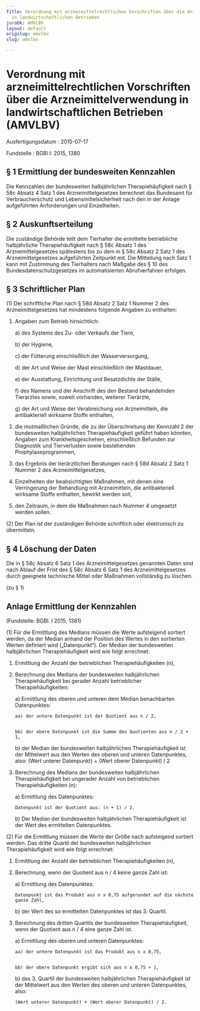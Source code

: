 ```yaml
---
Title: Verordnung mit arzneimittelrechtlichen Vorschriften über die Arzneimittelverwendung
  in landwirtschaftlichen Betrieben
jurabk: AMVLBV
layout: default
origslug: amvlbv
slug: amvlbv

---
```


# Verordnung mit arzneimittelrechtlichen Vorschriften über die Arzneimittelverwendung in landwirtschaftlichen Betrieben (AMVLBV)

Ausfertigungsdatum
:   2015-07-17

Fundstelle
:   BGBl I: 2015, 1380


## § 1 Ermittlung der bundesweiten Kennzahlen

Die Kennzahlen der bundesweiten halbjährlichen Therapiehäufigkeit nach
§ 58c Absatz 4 Satz 1 des Arzneimittelgesetzes berechnet das Bundesamt
für Verbraucherschutz und Lebensmittelsicherheit nach den in der
Anlage aufgeführten Anforderungen und Einzelheiten.


## § 2 Auskunftserteilung

Die zuständige Behörde teilt dem Tierhalter die ermittelte
betriebliche halbjährliche Therapiehäufigkeit nach § 58c Absatz 1 des
Arzneimittelgesetzes spätestens bis zu dem in § 58c Absatz 2 Satz 1
des Arzneimittelgesetzes aufgeführten Zeitpunkt mit. Die Mitteilung
nach Satz 1 kann mit Zustimmung des Tierhalters nach Maßgabe des § 10
des Bundesdatenschutzgesetzes im automatisierten Abrufverfahren
erfolgen.


## § 3 Schriftlicher Plan

(1) Der schriftliche Plan nach § 58d Absatz 2 Satz 1 Nummer 2 des
Arzneimittelgesetzes hat mindestens folgende Angaben zu enthalten:

1.  Angaben zum Betrieb hinsichtlich:

    a)  des Systems des Zu- oder Verkaufs der Tiere,


    b)  der Hygiene,


    c)  der Fütterung einschließlich der Wasserversorgung,


    d)  der Art und Weise der Mast einschließlich der Mastdauer,


    e)  der Ausstattung, Einrichtung und Besatzdichte der Ställe,


    f)  des Namens und der Anschrift des den Bestand behandelnden Tierarztes
        sowie, soweit vorhanden, weiterer Tierärzte,


    g)  der Art und Weise der Verabreichung von Arzneimitteln, die
        antibakteriell wirksame Stoffe enthalten,





2.  die mutmaßlichen Gründe, die zu der Überschreitung der Kennzahl 2 der
    bundesweiten halbjährlichen Therapiehäufigkeit geführt haben könnten,
    Angaben zum Krankheitsgeschehen, einschließlich Befunden zur
    Diagnostik und Tierverlusten sowie bestehenden Prophylaxeprogrammen,


3.  das Ergebnis der tierärztlichen Beratungen nach § 58d Absatz 2 Satz 1
    Nummer 2 des Arzneimittelgesetzes,


4.  Einzelheiten der beabsichtigten Maßnahmen, mit denen eine Verringerung
    der Behandlung mit Arzneimitteln, die antibakteriell wirksame Stoffe
    enthalten, bewirkt werden soll,


5.  den Zeitraum, in dem die Maßnahmen nach Nummer 4 umgesetzt werden
    sollen.




(2) Der Plan ist der zuständigen Behörde schriftlich oder elektronisch
zu übermitteln.


## § 4 Löschung der Daten

Die in § 58c Absatz 6 Satz 1 des Arzneimittelgesetzes genannten Daten
sind nach Ablauf der Frist des § 58c Absatz 6 Satz 1 des
Arzneimittelgesetzes durch geeignete technische Mittel oder Maßnahmen
vollständig zu löschen.

(zu § 1)

## Anlage Ermittlung der Kennzahlen

(Fundstelle: BGBl. I 2015, 1381)

(1) Für die Ermittlung des Medians müssen die Werte aufsteigend
sortiert werden, da der Median anhand der Position des Wertes in den
sortierten Werten definiert wird („Datenpunkt“). Der Median der
bundesweiten halbjährlichen Therapiehäufigkeit wird wie folgt
errechnet:

1.  Ermittlung der Anzahl der betrieblichen Therapiehäufigkeiten (n),


2.  Berechnung des Medians der bundesweiten halbjährlichen
    Therapiehäufigkeit bei gerader Anzahl betrieblicher
    Therapiehäufigkeiten:

    a)  Ermittlung des oberen und unteren dem Median benachbarten
        Datenpunktes:

        aa) der untere Datenpunkt ist der Quotient aus n / 2,


        bb) der obere Datenpunkt ist die Summe des Quotienten aus n / 2 + 1,





    b)  der Median der bundesweiten halbjährlichen Therapiehäufigkeit ist der
        Mittelwert aus den Werten des oberen und unteren Datenpunktes, also:
        (Wert unterer Datenpunkt) + (Wert oberer Datenpunkt) / 2





3.  Berechnung des Medians der bundesweiten halbjährlichen
    Therapiehäufigkeit bei ungerader Anzahl von betrieblichen
    Therapiehäufigkeiten (n):

    a)  Ermittlung des Datenpunktes:

        Datenpunkt ist der Quotient aus: (n + 1) / 2.


    b)  Der Median der bundesweiten halbjährlichen Therapiehäufigkeit ist der
        Wert des ermittelten Datenpunktes.







(2) Für die Ermittlung müssen die Werte der Größe nach aufsteigend
sortiert werden. Das dritte Quartil der bundesweiten halbjährlichen
Therapiehäufigkeit wird wie folgt errechnet:

1.  Ermittlung der Anzahl der betrieblichen Therapiehäufigkeiten (n),


2.  Berechnung, wenn der Quotient aus n / 4 keine ganze Zahl ist:

    a)  Ermittlung des Datenpunktes:

        Datenpunkt ist das Produkt aus n x 0,75 aufgerundet auf die nächste
        ganze Zahl,


    b)  der Wert des so ermittelten Datenpunktes ist das 3. Quartil.





3.  Berechnung des dritten Quartils der bundesweiten Therapiehäufigkeit,
    wenn der Quotient aus n / 4 eine ganze Zahl ist.

    a)  Ermittlung des oberen und unteren Datenpunktes:

        aa) der untere Datenpunkt ist das Produkt aus n x 0,75,


        bb) der obere Datenpunkt ergibt sich aus n x 0,75 + 1,





    b)  das 3. Quartil der bundesweiten halbjährlichen Therapiehäufigkeit ist
        der Mittelwert aus den Werten des oberen und unteren Datenpunktes,
        also:

        (Wert unterer Datenpunkt) + (Wert oberer Datenpunkt) / 2.







